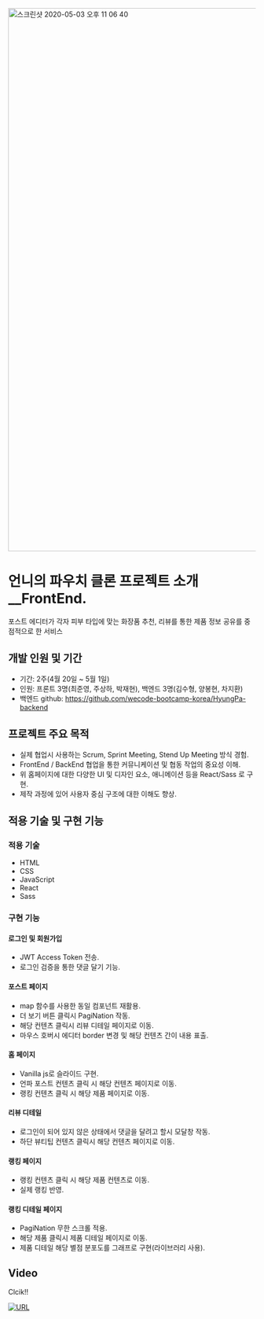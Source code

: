 <img width="1105" alt="스크린샷 2020-05-03 오후 11 06 40" src="https://user-images.githubusercontent.com/48509329/82733581-af76d800-9d4f-11ea-9531-86da4aabffad.png">


# 언니의 파우치 클론 프로젝트 소개__FrontEnd.
포스트 에디터가 각자 피부 타입에 맞는 화장품 추천, 리뷰를 통한 제품 정보 공유를 중점적으로 한 서비스

## 개발 인원 및 기간
- 기간: 2주(4월 20일 ~ 5월 1일)
- 인원: 프론트 3명(최준영, 주상하, 박재현), 백엔드 3명(김수형, 양봉현, 차지환)
- 백엔드 github: https://github.com/wecode-bootcamp-korea/HyungPa-backend

## 프로젝트 주요 목적
- 실제 협업시 사용하는 Scrum, Sprint Meeting, Stend Up Meeting 방식 경험.
- FrontEnd / BackEnd 협업을 통한 커뮤니케이션 및 협동 작업의 중요성 이해.
- 위 홈페이지에 대한 다양한 UI 및 디자인 요소, 애니메이션 등을 React/Sass 로 구현.
- 제작 과정에 있어 사용자 중심 구조에 대한 이해도 향상.

## 적용 기술 및 구현 기능

### 적용 기술
- HTML
- CSS
- JavaScript
- React
- Sass

### 구현 기능

#### 로그인 및 회원가입

- JWT Access Token 전송.
- 로그인 검증을 통한 댓글 달기 기능.

#### 포스트 페이지

- map 함수를 사용한 동일 컴포넌트 재활용.
- 더 보기 버튼 클릭시 PagiNation 작동.
- 해당 컨텐츠 클릭시 리뷰 디테일 페이지로 이동.
- 마우스 호버시 에디터 border 변경 및 해당 컨텐츠 간이 내용 표출.

#### 홈 페이지

- Vanilla js로 슬라이드 구현.
- 언파 포스트 컨텐츠 클릭 시 해당 컨텐츠 페이지로 이동.
- 랭킹 컨텐츠 클릭 시 해당 제품 페이지로 이동.

#### 리뷰 디테일

- 로그인이 되어 있지 않은 상태에서 댓글을 달려고 할시 모달창 작동.
- 하단 뷰티팁 컨텐츠 클릭시 해당 컨텐츠 페이지로 이동.

#### 랭킹 페이지

- 랭킹 컨텐츠 클릭 시 해당 제품 컨텐츠로 이동.
- 실제 랭킹 반영.

#### 랭킹 디테일 페이지

- PagiNation 무한 스크롤 적용.
- 해당 제품 클릭시 제품 디테일 페이지로 이동.
- 제품 디테일 해당 별점 분포도를 그래프로 구현(라이브러리 사용).


## Video

Clcik!!

[![URL](https://user-images.githubusercontent.com/60928021/82725804-8ab43d80-9d1a-11ea-8449-eb7de37073b2.png)](https://youtu.be/lJ7GSCtig0w)
